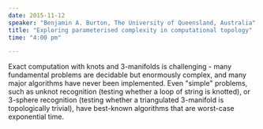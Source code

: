 ```yaml
---
date: 2015-11-12
speaker: "Benjamin A. Burton, The University of Queensland, Australia"
title: "Exploring parameterised complexity in computational topology"
time: "4:00 pm" 

---
```

Exact computation with knots and 3-manifolds is challenging -
many fundamental
problems are decidable but enormously complex, and many major algorithms
have never
been implemented.  Even "simple" problems, such as unknot recognition
(testing whether a
loop of string is knotted), or 3-sphere recognition (testing whether a
triangulated 3-manifold is
topologically trivial), have best-known algorithms that are worst-case
exponential time.
